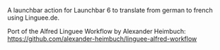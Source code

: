 A launchbar action for Launchbar 6 to translate from german to french using Linguee.de.

Port of the Alfred Linguee Workflow by Alexander Heimbuch: https://github.com/alexander-heimbuch/linguee-alfred-workflow